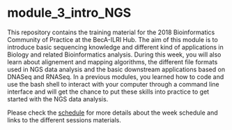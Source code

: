 # module_3_intro_NGS
This repository contains the training material for the 2018 Bioinformatics Community of Practice at the BecA-ILRI Hub.
The aim of this module is to introduce basic sequencing knowledge and different kind of applications in Biology and related Bioinformatics analysis. During this week, you will also learn about alignement and mapping algorithms, the different file formats used in NGS data analysis and the basic downstream applications based on DNASeq and RNASeq. In a previous modules, you learned how to code and use the bash shell to interact with your computer through a command line interface and will get the chance to put these skills into practice to get started with the NGS data analysis.

Please check the [schedule](https://github.com/bixcop18/module_3_intro_NGS/blob/master/schedule.md) for more details about the week schedule and links to the different sessions materials.
